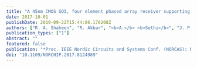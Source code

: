 ```yaml
---
title: "A 45nm CMOS SOI, four element phased array receiver supporting two MIMO channels for 5G"
date: 2017-10-01
publishDate: 2019-09-22T15:44:06.170208Z
authors: ["R. A. Shaheen", "R. Akbar", "<b>A.</b> <b>Sethi</b>", "J. P. Aikio", "T. Rahkonen", "A. Pärssinen"]
publication_types: ["1"]
abstract: ""
featured: false
publication: "*Proc. IEEE Nordic Circuits and Systems Conf. (NORCAS): NORCHIP and Int. Symp. of System-on-Chip (SoC)*"
doi: "10.1109/NORCHIP.2017.8124989"
---
```


